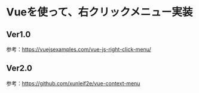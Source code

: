 # Vueを使って、右クリックメニュー実装
## Ver1.0
参考：https://vuejsexamples.com/vue-js-right-click-menu/
## Ver2.0
参考：https://github.com/xunleif2e/vue-context-menu